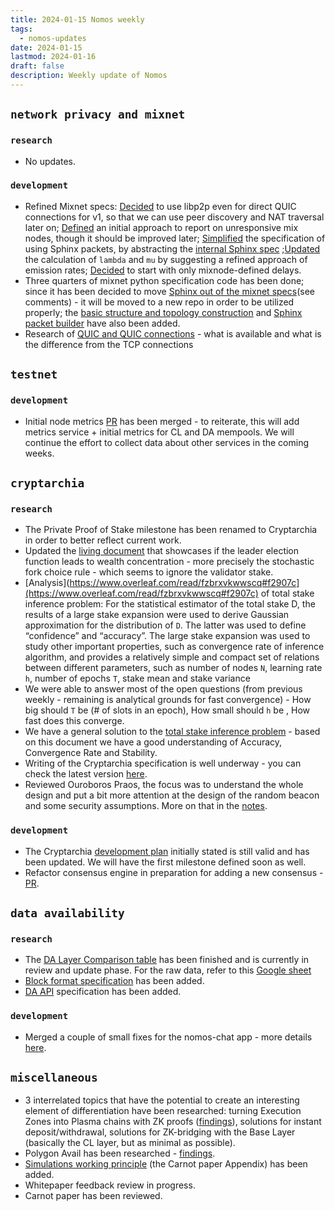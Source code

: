 ```yaml
---
title: 2024-01-15 Nomos weekly
tags:
  - nomos-updates
date: 2024-01-15
lastmod: 2024-01-16
draft: false
description: Weekly update of Nomos
---
```

## `network privacy and mixnet`

### `research`

- No updates.
### `development`

- Refined Mixnet specs: [Decided](https://www.notion.so/Mixnet-Specification-807b624444a54a4b88afa1cc80e100c2?pvs=4#8113c6871a8c4bdc8ae469f8fd96c061) to use libp2p even for direct QUIC connections for v1, so that we can use peer discovery and NAT traversal later on; [Defined](https://www.notion.so/Mixnet-Specification-807b624444a54a4b88afa1cc80e100c2?pvs=4#7cefe07a3ac04af091a5a8945d11067a) an initial approach to report on unresponsive mix nodes, though it should be improved later; [Simplified](https://www.notion.so/Mixnet-Specification-807b624444a54a4b88afa1cc80e100c2?pvs=4#df9f03a808134ae19c085ca40b82161c) the specification of using Sphinx packets, by abstracting the [internal Sphinx spec](https://www.notion.so/Sphinx-Packet-Specification-1c96e0e8aa8a4241ae9c1417c67714b7) ;[Updated](https://www.notion.so/Mixnet-Specification-807b624444a54a4b88afa1cc80e100c2?pvs=4#67865a813ab8466987ed54cf92eb86cb) the calculation of `lambda` and `mu` by suggesting a refined approach of emission rates; [Decided](https://www.notion.so/Mixnet-Specification-807b624444a54a4b88afa1cc80e100c2?pvs=4#15ccbb03a44f42658ea67a33527ecea2) to start with only mixnode-defined delays.
- Three quarters of mixnet python specification code has been done; since it has been decided to move [Sphinx out of the mixnet specs](https://github.com/logos-co/nomos-specs/pull/46)(see comments) - it will be moved to a new repo in order to be utilized properly; the [basic structure and topology construction](https://github.com/logos-co/nomos-specs/pull/44) and [Sphinx packet builder](https://github.com/logos-co/nomos-specs/pull/47) have also been added.
- Research of [QUIC and QUIC connections](https://www.notion.so/QUIC-and-QUIC-connections-management-bd7974e3a9914b8d819fd50e6f6a6410) - what is available and what is the difference from the TCP connections
## `testnet`

### `development`

- Initial node metrics [PR](https://github.com/logos-co/nomos-node/pull/522) has been merged - to reiterate, this will add metrics service + initial metrics for CL and DA mempools. We will continue the effort to collect data about other services in the coming weeks.

## `cryptarchia`

### `research`

- The Private Proof of Stake milestone has been renamed to Cryptarchia in order to better reflect current work.
- Updated the [living document](https://www.notion.so/Does-Crypsinous-Leader-Election-Function-lead-to-wealth-concentration-in-PoS-b81f07a791b745438443f51f00ac258f?pvs=4#1df422f6cc204cb8b362f41cda260b8b) that showcases if the leader election function leads to wealth concentration - more precisely the stochastic fork choice rule - which seems to ignore the validator stake.
- [Analysis](https://www.overleaf.com/read/fzbrxvkwwscq#f2907c](https://www.overleaf.com/read/fzbrxvkwwscq#f2907c) of total stake inference problem: For the statistical estimator of the total stake D, the results of a large stake expansion were used to derive Gaussian approximation for the distribution of `D`. The latter was used to define “confidence” and “accuracy”. The large stake expansion was used to study other important properties, such as convergence rate of inference algorithm, and provides a relatively simple and compact set of relations between different parameters, such as number of nodes `N`, learning rate `h`, number of epochs `T`, stake mean and stake variance
- We were able to answer most of the open questions (from previous weekly - remaining is analytical grounds for fast convergence) - How big should `T` be (# of slots in an epoch), How small should `h` be , How fast does this converge.
- We have a general solution to the [total stake inference problem](https://www.notion.so/Lottery-Function-65f5ed5522b64c36b625652023318d88?pvs=4#7978b9a3f3964c3b9751b2644875506e) - based on this document we have a good understanding of Accuracy, Convergence Rate and Stability.
- Writing of the Cryptarchia specification is well underway - you can check the latest version [here](https://www.notion.so/Cryptarchia-Specifications-a11d16a37c81452a8c89a94ced3ceef5#c69e608758574a85b7278470bd812ef0).
- Reviewed Ouroboros Praos, the focus was to understand the whole design and put a bit more attention at the design of the random beacon and some security assumptions. More on that in the [notes](https://www.notion.so/Ouroboros-Family-8cd7285459f640b088716905ab03474f).

### `development`

- The Cryptarchia [development plan](https://www.notion.so/Crypsinous-planning-f18ea790291141bea19b496c1f59b28c) initially stated is still valid and has been updated. We will have the first milestone defined soon as well.
- Refactor consensus engine in preparation for adding a new consensus - [PR](https://github.com/logos-co/nomos-node/pull/556).

## `data availability`

### `research`

- The [DA Layer Comparison table](https://www.notion.so/DA-Layer-Comparison-Table-5848811f0af042e2b24c10d3cea9b0a8) has been finished and is currently in review and update phase. For the raw data, refer to this [Google sheet](https://docs.google.com/spreadsheets/d/1I2hk69hWLVXaATC5048tLcw2qUTjiZORIzL0y90PTLg/edit#gid=0)
- [Block format specification](https://www.notion.so/Block-Format-Specification-10c4cfef8b8946b8a54344cf97b16938) has been added.
- [DA API](https://www.notion.so/DA-Api-specification-83000d9c2f3f45b586cd55c5c195cce5) specification has been added.

### `development`

- Merged a couple of small fixes for the nomos-chat app - more details [here](https://github.com/logos-co/nomos-node/pull/555).

## `miscellaneous`

- 3 interrelated topics that have the potential to create an interesting element of differentiation have been researched: turning Execution Zones into Plasma chains with ZK proofs ([findings](https://www.notion.so/Plasma-ca4bfeb776e240859f954e8511103111)), solutions for instant deposit/withdrawal, solutions for ZK-bridging with the Base Layer (basically the CL layer, but as minimal as possible).
- Polygon Avail has been researched - [findings](https://www.notion.so/Polygon-Avail-bc5bfbbf78c74b9aba6d4500d961ef03).
- [Simulations working principle](https://www.notion.so/Simulations-working-principle-Carnot-paper-Appendix-c83740646adf4dd58e6b3212f7c1b666) (the Carnot paper Appendix) has been added.
- Whitepaper feedback review in progress.
- Carnot paper has been reviewed.

